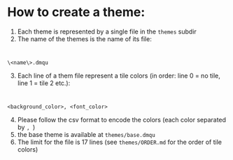 # How to create a theme:
1. Each theme is represented by a single file in the ```themes``` subdir
2. The name of the themes is the name of its file:
#
    \<name\>.dmqu
3. Each line of a them file represent a tile colors (in order: line 0 = no tile, line 1 = tile 2 etc.):
#
    <background_color>, <font_color>
4. Please follow the csv format to encode the colors (each color separated by ```, ```)
5. the base theme is available at ```themes/base.dmqu```
6. The limit for the file is 17 lines (see ```themes/ORDER.md``` for the order of tile colors)